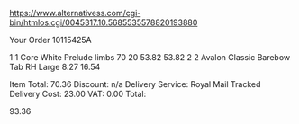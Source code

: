 https://www.alternativess.com/cgi-bin/htmlos.cgi/0045317.10.5685535578820193880

Your Order 10115425A

1	1	Core White Prelude limbs 70 20 	53.82	53.82
2	2	Avalon Classic Barebow Tab RH Large 	8.27	16.54

Item Total: 	70.36
 	Discount: 	n/a
 	Delivery Service: 	Royal Mail Tracked
 	Delivery Cost: 	23.00
 	VAT: 	0.00
 	Total: 	

93.36
